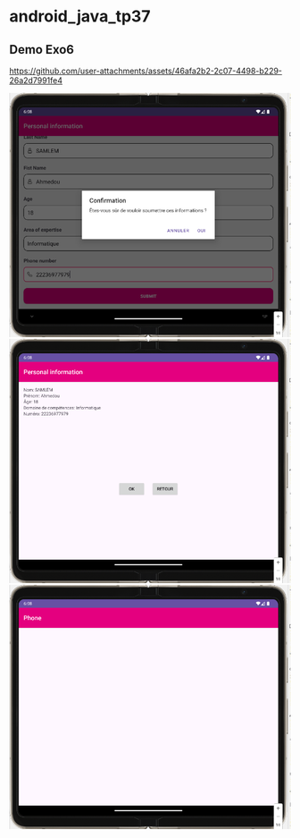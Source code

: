 # android_java_tp37
## Demo Exo6



https://github.com/user-attachments/assets/46afa2b2-2c07-4498-b229-26a2d7991fe4

<img src="demo/demo6.1.png" />
<img src="demo/demo6.2.png"/>
<img src="demo/demo6.3.png"/>